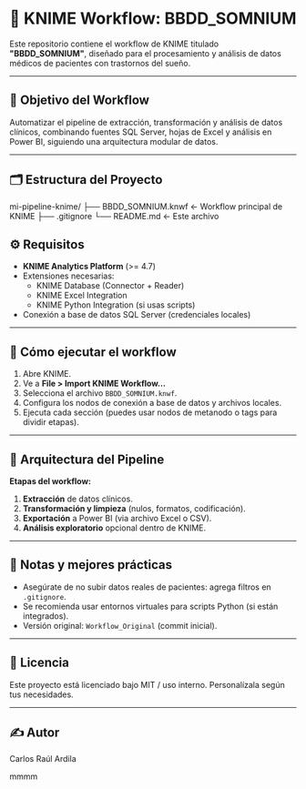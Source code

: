 # 🧬 KNIME Workflow: BBDD_SOMNIUM

Este repositorio contiene el workflow de KNIME titulado **"BBDD_SOMNIUM"**, diseñado para el procesamiento y análisis de datos médicos de pacientes con trastornos del sueño.

---

## 📌 Objetivo del Workflow

Automatizar el pipeline de extracción, transformación y análisis de datos clínicos, combinando fuentes SQL Server, hojas de Excel y análisis en Power BI, siguiendo una arquitectura modular de datos.

---

## 🗂️ Estructura del Proyecto

mi-pipeline-knime/
├── BBDD_SOMNIUM.knwf ← Workflow principal de KNIME
├── .gitignore
└── README.md ← Este archivo

## ⚙️ Requisitos

- **KNIME Analytics Platform** (>= 4.7)
- Extensiones necesarias:
  - KNIME Database (Connector + Reader)
  - KNIME Excel Integration
  - KNIME Python Integration (si usas scripts)
- Conexión a base de datos SQL Server (credenciales locales)

---

## 🚀 Cómo ejecutar el workflow

1. Abre KNIME.
2. Ve a **File > Import KNIME Workflow...**
3. Selecciona el archivo `BBDD_SOMNIUM.knwf`.
4. Configura los nodos de conexión a base de datos y archivos locales.
5. Ejecuta cada sección (puedes usar nodos de metanodo o tags para dividir etapas).

---

## 🧱 Arquitectura del Pipeline


**Etapas del workflow:**

1. **Extracción** de datos clínicos.
2. **Transformación y limpieza** (nulos, formatos, codificación).
3. **Exportación** a Power BI (via archivo Excel o CSV).
4. **Análisis exploratorio** opcional dentro de KNIME.

---

## 🧠 Notas y mejores prácticas

- Asegúrate de no subir datos reales de pacientes: agrega filtros en `.gitignore`.
- Se recomienda usar entornos virtuales para scripts Python (si están integrados).
- Versión original: `Workflow_Original` (commit inicial).

---

## 📄 Licencia

Este proyecto está licenciado bajo MIT / uso interno. Personalízala según tus necesidades.

---

## ✍️ Autor

Carlos Raúl Ardila

mmmm
